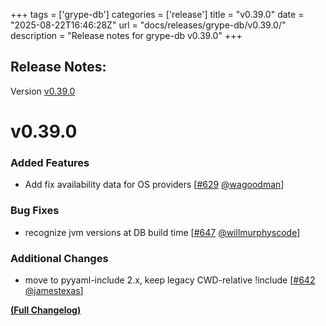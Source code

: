+++
tags = ['grype-db']
categories = ['release']
title = "v0.39.0"
date = "2025-08-22T16:46:28Z"
url = "docs/releases/grype-db/v0.39.0/"
description = "Release notes for grype-db v0.39.0"
+++

## Release Notes:
Version [v0.39.0](https://github.com/anchore/grype-db/releases/tag/v0.39.0)

# v0.39.0

### Added Features

- Add fix availability data for OS providers [[#629](https://github.com/anchore/grype-db/pull/629) [@wagoodman](https://github.com/wagoodman)]

### Bug Fixes

- recognize jvm versions at DB build time [[#647](https://github.com/anchore/grype-db/pull/647) [@willmurphyscode](https://github.com/willmurphyscode)]

### Additional Changes

- move to pyyaml-include 2.x, keep legacy CWD-relative !include [[#642](https://github.com/anchore/grype-db/pull/642) [@jamestexas](https://github.com/jamestexas)]

**[(Full Changelog)](https://github.com/anchore/grype-db/compare/v0.38.0...v0.39.0)**
